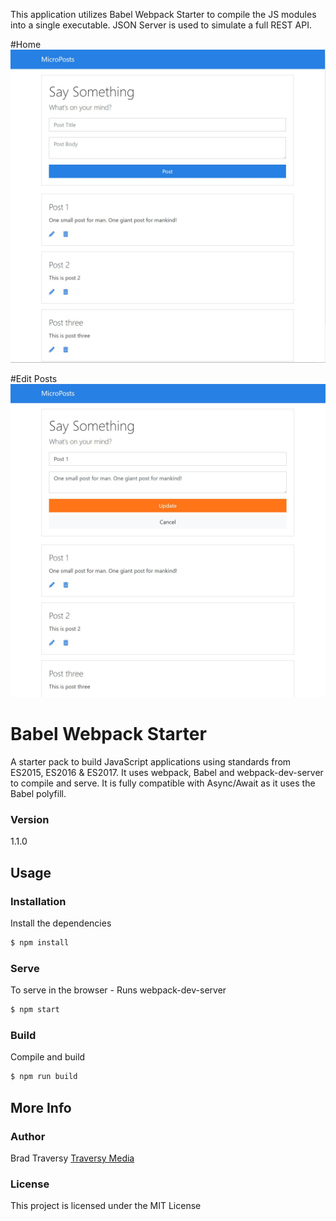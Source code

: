 This application utilizes Babel Webpack Starter to compile the JS modules into a single executable. JSON Server is used to simulate a full REST API. 

#Home
<img src="https://raw.githubusercontent.com/justckim/microposts/master/screens/img1.jpg" width=800>

#Edit Posts
<img src="https://raw.githubusercontent.com/justckim/microposts/master/screens/img2.jpg" width=800>


# Babel Webpack Starter

A starter pack to build JavaScript applications using standards from ES2015, ES2016 & ES2017. It uses webpack, Babel and webpack-dev-server to compile and serve. It is fully compatible with Async/Await as it uses the Babel polyfill.

### Version
1.1.0

## Usage

### Installation

Install the dependencies

```sh
$ npm install
```

### Serve
To serve in the browser  - Runs webpack-dev-server

```sh
$ npm start
```

### Build
Compile and build

```sh
$ npm run build
```

## More Info

### Author

Brad Traversy
[Traversy Media](http://www.traversymedia.com)

### License

This project is licensed under the MIT License
